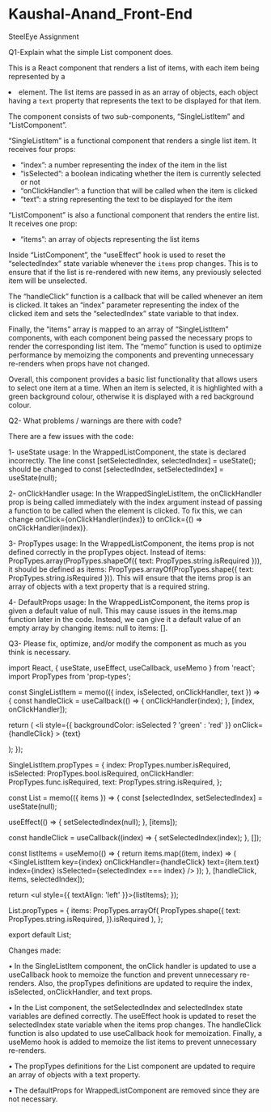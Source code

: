 # Kaushal-Anand_Front-End
SteelEye Assignment


Q1-Explain what the simple List component does.



This is a React component that renders a list of items, with each item being represented by a <li> element. 
The list items are passed in as an array of objects, each object having a `text` property that represents the text to be displayed for that item.

The component consists of two sub-components, “SingleListItem” and “ListComponent”.

“SingleListItem” is a functional component that renders a single list item. It receives four props:

- “index”: a number representing the index of the item in the list
- “isSelected”: a boolean indicating whether the item is currently selected or not
- “onClickHandler”: a function that will be called when the item is clicked
- “text”: a string representing the text to be displayed for the item

“ListComponent” is also a functional component that renders the entire list. It receives one prop:

- “items”: an array of objects representing the list items

Inside “ListComponent”, the “useEffect” hook is used to reset the “selectedIndex” state variable whenever the `items` prop changes.
This is to ensure that if the list is re-rendered with new items, any previously selected item will be unselected.

The “handleClick” function is a callback that will be called whenever an item is clicked. It takes an “index” parameter representing the index of the clicked item and sets the “selectedIndex” state variable to that index.

Finally, the “items” array is mapped to an array of “SingleListItem” components, with each component being passed the necessary props to render the corresponding list item. The “memo” function is used to optimize performance by memoizing the components and preventing unnecessary re-renders when props have not changed.

Overall, this component provides a basic list functionality that allows users to select one item at a time. When an item is selected, it is highlighted with a green background colour, otherwise it is displayed with a red background colour.

Q2- What problems / warnings are there with code?

There are a few issues with the code:

1-	useState usage: In the WrappedListComponent, the state is declared incorrectly. The line const [setSelectedIndex, selectedIndex] = useState(); should be changed to const [selectedIndex, setSelectedIndex] = useState(null);
 
2-	onClickHandler usage: In the WrappedSingleListItem, the onClickHandler prop is being called immediately with the index argument instead of passing a function to be called when the element is clicked. To fix this, we can change onClick={onClickHandler(index)} to onClick={() => onClickHandler(index)}.
 
3-	PropTypes usage: In the WrappedListComponent, the items prop is not defined correctly in the propTypes object. Instead of items: PropTypes.array(PropTypes.shapeOf({ text: PropTypes.string.isRequired })), it should be defined as items: PropTypes.arrayOf(PropTypes.shape({ text: PropTypes.string.isRequired })). This will ensure that the items prop is an array of objects with a text property that is a required string.
 
4-	DefaultProps usage: In the WrappedListComponent, the items prop is given a default value of null. This may cause issues in the items.map function later in the code. Instead, we can give it a default value of an empty array by changing items: null to items: [].



Q3- Please fix, optimize, and/or modify the component as much as you think is necessary.


import React, { useState, useEffect, useCallback, useMemo } from 'react';
import PropTypes from 'prop-types';


const SingleListItem = memo(({ index, isSelected, onClickHandler, text }) => {
  const handleClick = useCallback(() => {
    onClickHandler(index);
  }, [index, onClickHandler]);

  return (
    <li
      style={{ backgroundColor: isSelected ? 'green' : 'red' }}
      onClick={handleClick}
    >
      {text}
    </li>
  );
});

SingleListItem.propTypes = {
  index: PropTypes.number.isRequired,
  isSelected: PropTypes.bool.isRequired,
  onClickHandler: PropTypes.func.isRequired,
  text: PropTypes.string.isRequired,
};


const List = memo(({ items }) => {
  const [selectedIndex, setSelectedIndex] = useState(null);

  useEffect(() => {
    setSelectedIndex(null);
  }, [items]);

  const handleClick = useCallback((index) => {
    setSelectedIndex(index);
  }, []);

  const listItems = useMemo(() => {
    return items.map((item, index) => (
      <SingleListItem
        key={index}
        onClickHandler={handleClick}
        text={item.text}
        index={index}
        isSelected={selectedIndex === index}
      />
    ));
  }, [handleClick, items, selectedIndex]);

  return <ul style={{ textAlign: 'left' }}>{listItems}</ul>;
});

List.propTypes = {
  items: PropTypes.arrayOf(
    PropTypes.shape({
      text: PropTypes.string.isRequired,
    }).isRequired
  ),
};

export default List;


Changes made:

•	In the SingleListItem component, the onClick handler is updated to use a useCallback hook to memoize the function and prevent unnecessary re-renders. Also, the propTypes definitions are updated to require the index, isSelected, onClickHandler, and text props.

•	In the List component, the setSelectedIndex and selectedIndex state variables are defined correctly. The useEffect hook is updated to reset the selectedIndex state variable when the items prop changes. The handleClick function is also updated to use useCallback hook for memoization. Finally, a useMemo hook is added to memoize the list items to prevent unnecessary re-renders.

•	The propTypes definitions for the List component are updated to require an array of objects with a text property.

•	The defaultProps for WrappedListComponent are removed since they are not necessary.




